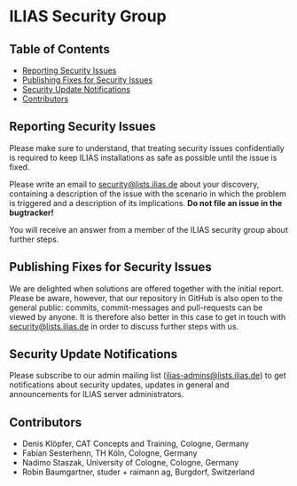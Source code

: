 # ILIAS Security Group

## Table of Contents
* [Reporting Security Issues](#reporting-security-issues)
* [Publishing Fixes for Security Issues](#publishing-fixes-for-security-issues)
* [Security Update Notifications](#security-update-notifications)
* [Contributors](#contributors)

## Reporting Security Issues
Please make sure to understand, that treating security issues confidentially is required to keep ILIAS installations as safe as possible until the issue is fixed.

Please write an email to security@lists.ilias.de about your discovery, containing a description of the issue with the scenario in which the problem is triggered and a description of its implications. **Do not file an issue in the bugtracker!**

You will receive an answer from a member of the ILIAS security group about further steps.

## Publishing Fixes for Security Issues
We are delighted when solutions are offered together with the initial report. Please be aware, however, that our repository in GitHub is also open to the general public: commits, commit-messages and pull-requests can be viewed by anyone. It is therefore also better in this case to get in touch with security@lists.ilias.de in order to discuss further steps with us.

## Security Update Notifications
Please subscribe to our admin mailing list (ilias-admins@lists.ilias.de) to get notifications about security updates, updates in general and announcements for ILIAS server administrators.

## Contributors
* Denis Klöpfer, CAT Concepts and Training, Cologne, Germany
* Fabian Sesterhenn, TH Köln, Cologne, Germany
* Nadimo Staszak, University of Cologne, Cologne, Germany
* Robin Baumgartner, studer + raimann ag, Burgdorf, Switzerland
